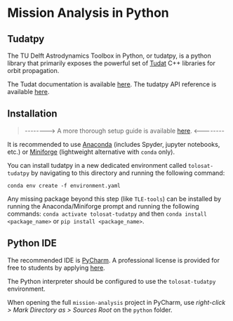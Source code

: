 # Mission Analysis in Python

## Tudatpy

The TU Delft Astrodynamics Toolbox in Python, or tudatpy, is a python library that primarily exposes the powerful set
of [Tudat](https://tudat.tudelft.nl/) C++ libraries for orbit propagation.

The Tudat documentation is available [here](https://docs.tudat.space/en/stable/). The tudatpy API reference is
available [here](https://py.api.tudat.space/en/latest/).

## Installation

> --------> A more thorough setup guide is available [here](setup_guide/README.md). <--------

It is recommended to use [Anaconda](https://www.anaconda.com/) (includes Spyder, jupyter notebooks, etc.)
or [Miniforge](https://github.com/conda-forge/miniforge) (lightweight alternative with `conda` only).

You can install tudatpy in a new dedicated environment called `tolosat-tudatpy` by navigating to this directory and
running the following command:

```
conda env create -f environment.yaml
```

Any missing package beyond this step (like `TLE-tools`) can be installed by running the Anaconda/Miniforge prompt and
running the following commands: `conda activate tolosat-tudatpy` and then `conda install <package_name>`
or `pip install <package_name>`.

## Python IDE

The recommended IDE is [PyCharm](https://www.jetbrains.com/pycharm/). A professional license is provided for free to
students by applying [here](https://www.jetbrains.com/shop/eform/students).

The Python interpreter should be configured to use the `tolosat-tudatpy` environment.

When opening the full `mission-analysis` project in PyCharm, use *right-click > Mark Directory as > Sources Root* on
the `python` folder.



